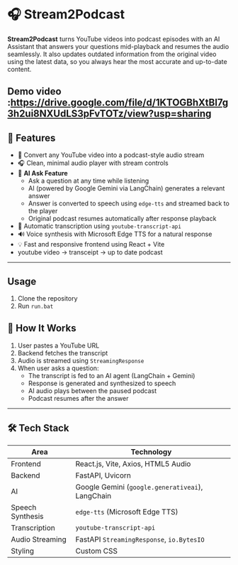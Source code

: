 # 🎧 Stream2Podcast

**Stream2Podcast** turns YouTube videos into podcast episodes with an AI Assistant that answers your questions mid-playback and resumes the audio seamlessly. It also updates outdated information from the original video using the latest data, so you always hear the most accurate and up-to-date content.

**Demo video** :https://drive.google.com/file/d/1KTOGBhXtBl7g3h2ui8NXUdLS3pFvTOTz/view?usp=sharing
---

## 🚀 Features

- 🔗 Convert any YouTube video into a podcast-style audio stream
- 🎧 Clean, minimal audio player with stream controls
- 🤖 **AI Ask Feature**
  - Ask a question at any time while listening
  - AI (powered by Google Gemini via LangChain) generates a relevant answer
  - Answer is converted to speech using `edge-tts` and streamed back to the player
  - Original podcast resumes automatically after response playback
- 📝 Automatic transcription using `youtube-transcript-api`
- 🔊 Voice synthesis with Microsoft Edge TTS for a natural response
- 💡 Fast and responsive frontend using React + Vite
-  youtube video -> transceipt  -> up to date podcast

---
## Usage
1. Clone the repository
3. Run `run.bat`

## 🧠 How It Works

1. User pastes a YouTube URL
2. Backend fetches the transcript
3. Audio is streamed using `StreamingResponse`
4. When user asks a question:
   - The transcript is fed to an AI agent (LangChain + Gemini)
   - Response is generated and synthesized to speech
   - AI audio plays between the paused podcast
   - Podcast resumes after the answer

---


## 🛠️ Tech Stack

| Area           | Technology |
|----------------|------------|
| Frontend       | React.js, Vite, Axios, HTML5 Audio |
| Backend        | FastAPI, Uvicorn |
| AI         | Google Gemini (`google.generativeai`), LangChain |
| Speech Synthesis | `edge-tts` (Microsoft Edge TTS) |
| Transcription  | `youtube-transcript-api` |
| Audio Streaming| FastAPI `StreamingResponse`, `io.BytesIO` |
| Styling        | Custom CSS |

